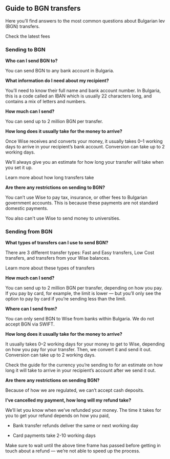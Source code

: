 ## Guide to BGN transfers  
Here you’ll find answers to the most common questions about Bulgarian lev (BGN) transfers. 

Check the latest fees

### Sending to BGN

 **Who can I send BGN to?**

You can send BGN to any bank account in Bulgaria.

 **What information do I need about my recipient?**

You’ll need to know their full name and bank account number. In Bulgaria, this is a code called an IBAN which is usually 22 characters long, and contains a mix of letters and numbers.

 **How much can I send?**

You can send up to 2 million BGN per transfer.

 **How long does it usually take for the money to arrive?**

Once Wise receives and converts your money, it usually takes 0–1 working days to arrive in your recipient’s bank account. Conversion can take up to 2 working days. 

We’ll always give you an estimate for how long your transfer will take when you set it up.

Learn more about how long transfers take

 **Are there any restrictions on sending to BGN?**

You can’t use Wise to pay tax, insurance, or other fees to Bulgarian government accounts. This is because these payments are not standard domestic payments. 

You also can't use Wise to send money to universities. 

### Sending from BGN

 **What types of transfers can I use to send BGN?**

There are 3 different transfer types: Fast and Easy transfers, Low Cost transfers, and transfers from your Wise balances.

Learn more about these types of transfers

 **How much can I send?**

You can send up to 2 million BGN per transfer, depending on how you pay. If you pay by card, for example, the limit is lower — but you’ll only see the option to pay by card if you’re sending less than the limit.

 **Where can I send from?**

You can only send BGN to Wise from banks within Bulgaria. We do not accept BGN via SWIFT.

 **How long does it usually take for the money to arrive?**

It usually takes 0–2 working days for your money to get to Wise, depending on how you pay for your transfer. Then, we convert it and send it out. Conversion can take up to 2 working days. 

Check the guide for the currency you’re sending to for an estimate on how long it will take to arrive in your recipient’s account after we send it out. 

**Are there any restrictions on sending BGN?**

Because of how we are regulated, we can’t accept cash deposits.

 **I’ve cancelled my payment, how long will my refund take?**

We’ll let you know when we’ve refunded your money. The time it takes for you to get your refund depends on how you paid, 

  * Bank transfer refunds deliver the same or next working day

  * Card payments take 2-10 working days




Make sure to wait until the above time frame has passed before getting in touch about a refund — we’re not able to speed up the process.
